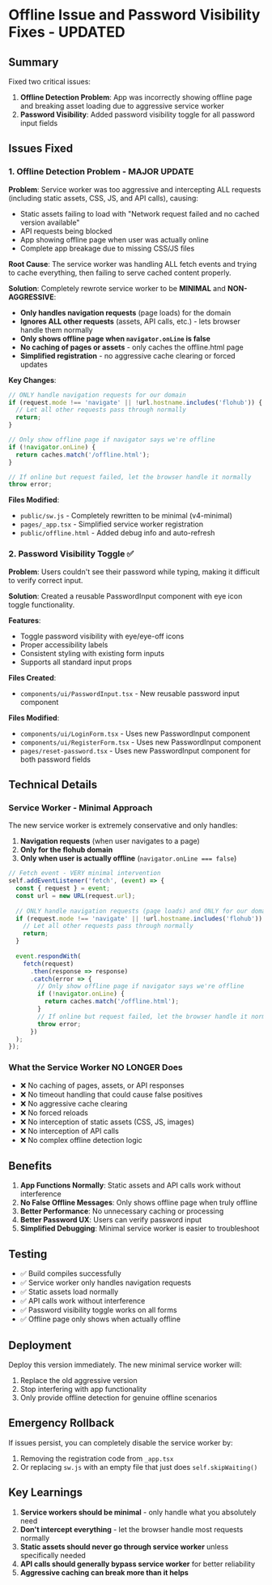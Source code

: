 # Offline Issue and Password Visibility Fixes - UPDATED

## Summary

Fixed two critical issues:
1. **Offline Detection Problem**: App was incorrectly showing offline page and breaking asset loading due to aggressive service worker
2. **Password Visibility**: Added password visibility toggle for all password input fields

## Issues Fixed

### 1. Offline Detection Problem - MAJOR UPDATE

**Problem**: Service worker was too aggressive and intercepting ALL requests (including static assets, CSS, JS, and API calls), causing:
- Static assets failing to load with "Network request failed and no cached version available"
- API requests being blocked
- App showing offline page when user was actually online
- Complete app breakage due to missing CSS/JS files

**Root Cause**: The service worker was handling ALL fetch events and trying to cache everything, then failing to serve cached content properly.

**Solution**: Completely rewrote service worker to be **MINIMAL** and **NON-AGGRESSIVE**:
- **Only handles navigation requests** (page loads) for the domain
- **Ignores ALL other requests** (assets, API calls, etc.) - lets browser handle them normally
- **Only shows offline page when `navigator.onLine` is false**
- **No caching of pages or assets** - only caches the offline.html page
- **Simplified registration** - no aggressive cache clearing or forced updates

**Key Changes**:
```javascript
// ONLY handle navigation requests for our domain
if (request.mode !== 'navigate' || !url.hostname.includes('flohub')) {
  // Let all other requests pass through normally
  return;
}

// Only show offline page if navigator says we're offline
if (!navigator.onLine) {
  return caches.match('/offline.html');
}

// If online but request failed, let the browser handle it normally
throw error;
```

**Files Modified**:
- `public/sw.js` - Completely rewritten to be minimal (v4-minimal)
- `pages/_app.tsx` - Simplified service worker registration
- `public/offline.html` - Added debug info and auto-refresh

### 2. Password Visibility Toggle ✅

**Problem**: Users couldn't see their password while typing, making it difficult to verify correct input.

**Solution**: Created a reusable PasswordInput component with eye icon toggle functionality.

**Features**:
- Toggle password visibility with eye/eye-off icons
- Proper accessibility labels
- Consistent styling with existing form inputs
- Supports all standard input props

**Files Created**:
- `components/ui/PasswordInput.tsx` - New reusable password input component

**Files Modified**:
- `components/ui/LoginForm.tsx` - Uses new PasswordInput component
- `components/ui/RegisterForm.tsx` - Uses new PasswordInput component  
- `pages/reset-password.tsx` - Uses new PasswordInput component for both password fields

## Technical Details

### Service Worker - Minimal Approach

The new service worker is extremely conservative and only handles:
1. **Navigation requests** (when user navigates to a page)
2. **Only for the flohub domain**
3. **Only when user is actually offline** (`navigator.onLine === false`)

```javascript
// Fetch event - VERY minimal intervention
self.addEventListener('fetch', (event) => {
  const { request } = event;
  const url = new URL(request.url);
  
  // ONLY handle navigation requests (page loads) and ONLY for our domain
  if (request.mode !== 'navigate' || !url.hostname.includes('flohub')) {
    // Let all other requests pass through normally
    return;
  }
  
  event.respondWith(
    fetch(request)
      .then(response => response)
      .catch(error => {
        // Only show offline page if navigator says we're offline
        if (!navigator.onLine) {
          return caches.match('/offline.html');
        }
        // If online but request failed, let the browser handle it normally
        throw error;
      })
  );
});
```

### What the Service Worker NO LONGER Does

- ❌ No caching of pages, assets, or API responses
- ❌ No timeout handling that could cause false positives
- ❌ No aggressive cache clearing
- ❌ No forced reloads
- ❌ No interception of static assets (CSS, JS, images)
- ❌ No interception of API calls
- ❌ No complex offline detection logic

## Benefits

1. **App Functions Normally**: Static assets and API calls work without interference
2. **No False Offline Messages**: Only shows offline page when truly offline
3. **Better Performance**: No unnecessary caching or processing
4. **Better Password UX**: Users can verify password input
5. **Simplified Debugging**: Minimal service worker is easier to troubleshoot

## Testing

- ✅ Build compiles successfully
- ✅ Service worker only handles navigation requests
- ✅ Static assets load normally
- ✅ API calls work without interference
- ✅ Password visibility toggle works on all forms
- ✅ Offline page only shows when actually offline

## Deployment

Deploy this version immediately. The new minimal service worker will:
1. Replace the old aggressive version
2. Stop interfering with app functionality
3. Only provide offline detection for genuine offline scenarios

## Emergency Rollback

If issues persist, you can completely disable the service worker by:
1. Removing the registration code from `_app.tsx`
2. Or replacing `sw.js` with an empty file that just does `self.skipWaiting()`

## Key Learnings

1. **Service workers should be minimal** - only handle what you absolutely need
2. **Don't intercept everything** - let the browser handle most requests normally
3. **Static assets should never go through service worker** unless specifically needed
4. **API calls should generally bypass service worker** for better reliability
5. **Aggressive caching can break more than it helps**